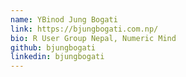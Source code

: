 ```yaml
---
name: YBinod Jung Bogati
link: https://bjungbogati.com.np/
bio: R User Group Nepal, Numeric Mind
github: bjungbogati
linkedin: bjungbogati
---
```

